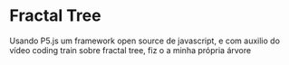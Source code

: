 # Fractal Tree
Usando P5.js um framework open source de javascript, e com auxilio do vídeo 
coding train sobre fractal tree, fiz o a minha própria árvore
